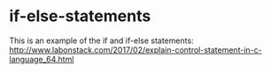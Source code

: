 # if-else-statements
This is an example of the if and if-else statements: http://www.labonstack.com/2017/02/explain-control-statement-in-c-language_64.html
